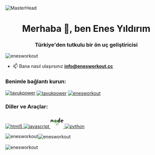 ![MasterHead](https://cdn.discordapp.com/attachments/1203819276998287412/1215158345087062026/Python-01.jpg?ex=65fbbb66&is=65e94666&hm=16bcfd03537ca21428169a80c8b48ad1899e96a49996b760990023ff021e3a5b&)<h1 align="center">Merhaba 👋, ben Enes Yıldırım</h1>
<h3 align="center">Türkiye'den tutkulu bir ön uç geliştiricisi</h3>

<p align="left"> <img src= "https://komarev.com/ghpvc/?username=enesworkout&label=Profile%20views&color=0e75b6&style=flat" alt="enesworkout" /> </p>

- 📫 Bana nasıl ulaşırsınız **info@enesworkout.cc**

<h3 align = "left">Benimle bağlantı kurun:</h3>
<p align = "left">
<a href = "https://instagram.com/tavukpower" target = "blank"><img align = " center" src = "https://raw.githubusercontent.com/rahuldkjain/github-profile-readme-generator/master/src/images/icons/Social/instagram.svg" alt = "tavukpower" height = "30" genişlik ="40" /></a>
<a href = "https://www.youtube.com/c/tavukpower" target = "blank"><img align = "center" src = "https://raw .githubusercontent.com/rahuldkjain/github-profile-readme-generator/master/src/images/icons/Social/youtube.svg" alt = "tavukpower" height = "30" genişlik = "40" /></a>
<a href = "https://discord.gg/enesworkout" target = "blank"><img align = "center" src = "https://raw.githubusercontent.com/rahuldkjain/github-profile-readme-generator /master/src/images/icons/Social/discord.svg" alt = "enesworkout" height = "30" width = "40" /></a>
</p>

<h3 align = "left"> Diller ve Araçlar:</h3>
<p align = "left"> <a href = "https://www.w3.org/html/" target = "_blank" rel = "noreferrer"> <img src = "https: //raw.githubusercontent.com/devicons/devicon/master/icons/html5/html5-original-wordmark.svg" alt = "html5" genişlik = "40" yükseklik = "40"/> </a> <a href ="https://developer.mozilla.org/en-US/docs/Web/JavaScript" target = "_blank" rel = "noreferrer"> <img src = "https://raw.githubusercontent.com/devicons/ devicon/master/icons/javascript/javascript-original.svg" alt = "javascript" width = "40" height = "40"/> </a> <a href = "https://nodejs.org" target= "_blank" rel = "noreferrer"> <img src = "https://raw.githubusercontent.com/devicons/devicon/master/icons/nodejs/nodejs-original-wordmark.svg" alt = "nodejs" width = " 40" height = "40"/> </a> <a href = "https://www.python.org" target = "_blank" rel = "noreferrer"> <img src = "https://raw. githubusercontent.com/devicons/devicon/master/icons/python/python-original.svg" alt = "python" width = "40" height = "40"/> </a> </p>

<p><img align= "left" src="https://github-readme-stats.vercel.app/api/top-langs?username=enesworkout&show_icons=true&locale=en&layout=compact" alt="enesworkout" /></p>

<p>  <img align = "center" src = "https://github-readme-stats.vercel.app/api?username=enesworkout&show_icons=true&locale=en" alt = "enesworkout" /></p>

<p> <img align = "center" src = "https://github-readme-streak-stats.herokuapp.com/?user=enesworkout&" alt = "enesworkout" /></p>
